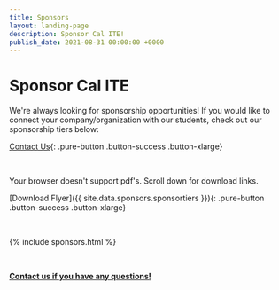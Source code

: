 ```yaml
---
title: Sponsors
layout: landing-page
description: Sponsor Cal ITE!
publish_date: 2021-08-31 00:00:00 +0000
---
```


# Sponsor Cal ITE

We're always looking for sponsorship opportunities! If you would like to connect your company/organization with our students, check out our sponsorship tiers below:

[Contact Us](/contact){: .pure-button .button-success .button-xlarge}

<br>

<object
  data="{{ site.data.sponsors.sponsortiers }}#toolbar=0"
  type="application/pdf"
  width="100%"
  class="mb-4"
  style="height:130vw;max-height:1024px;">
<canvas id="pdfviewer" markdown="1" style="width:100%;height:130vw;max-height:1024px;">

Your browser doesn't support pdf's. Scroll down for download links.

</canvas>
</object>

[Download Flyer]({{ site.data.sponsors.sponsortiers }}){: .pure-button .button-success .button-xlarge}

<br>

{% include sponsors.html %}

<br>

**[Contact us if you have any questions!](/contact/)**
